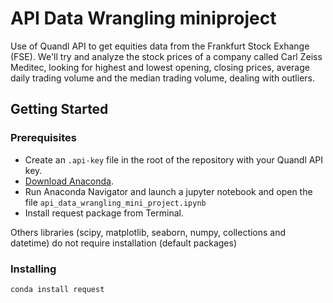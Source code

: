 # API Data Wrangling miniproject

Use of Quandl API to get equities data from the Frankfurt Stock Exhange (FSE). We'll try and analyze the stock prices of a company called Carl Zeiss Meditec, looking for highest and lowest opening, closing prices, average daily trading volume and the median trading volume, dealing with outliers.

## Getting Started

### Prerequisites

- Create an `.api-key` file in the root of the repository with your Quandl API key.
- [Download Anaconda](https://www.anaconda.com/distribution/).
- Run Anaconda Navigator and launch a jupyter notebook and open the file `api_data_wrangling_mini_project.ipynb`
 - Install request package from Terminal.

Others libraries (scipy, matplotlib, seaborn, numpy, collections and datetime) do not require installation (default packages)

### Installing

```bash
conda install request
```
